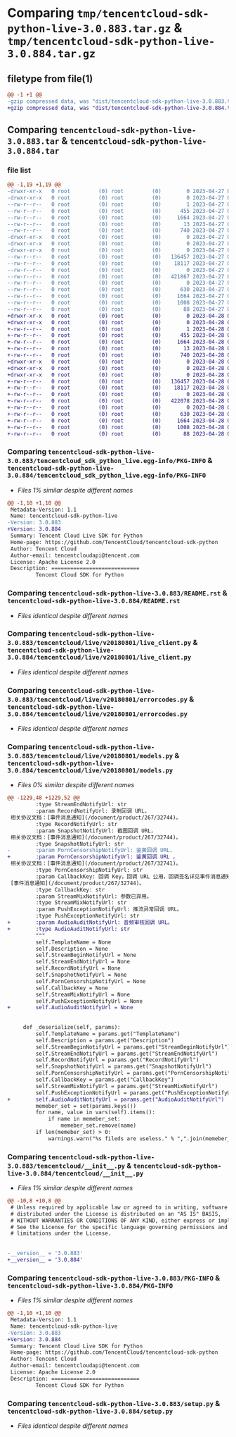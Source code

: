 # Comparing `tmp/tencentcloud-sdk-python-live-3.0.883.tar.gz` & `tmp/tencentcloud-sdk-python-live-3.0.884.tar.gz`

## filetype from file(1)

```diff
@@ -1 +1 @@
-gzip compressed data, was "dist/tencentcloud-sdk-python-live-3.0.883.tar", last modified: Thu Apr 27 00:36:34 2023, max compression
+gzip compressed data, was "dist/tencentcloud-sdk-python-live-3.0.884.tar", last modified: Fri Apr 28 02:26:49 2023, max compression
```

## Comparing `tencentcloud-sdk-python-live-3.0.883.tar` & `tencentcloud-sdk-python-live-3.0.884.tar`

### file list

```diff
@@ -1,19 +1,19 @@
-drwxr-xr-x   0 root         (0) root         (0)        0 2023-04-27 00:36:34.000000 tencentcloud-sdk-python-live-3.0.883/
-drwxr-xr-x   0 root         (0) root         (0)        0 2023-04-27 00:36:34.000000 tencentcloud-sdk-python-live-3.0.883/tencentcloud_sdk_python_live.egg-info/
--rw-r--r--   0 root         (0) root         (0)        1 2023-04-27 00:36:34.000000 tencentcloud-sdk-python-live-3.0.883/tencentcloud_sdk_python_live.egg-info/dependency_links.txt
--rw-r--r--   0 root         (0) root         (0)      455 2023-04-27 00:36:34.000000 tencentcloud-sdk-python-live-3.0.883/tencentcloud_sdk_python_live.egg-info/SOURCES.txt
--rw-r--r--   0 root         (0) root         (0)     1664 2023-04-27 00:36:34.000000 tencentcloud-sdk-python-live-3.0.883/tencentcloud_sdk_python_live.egg-info/PKG-INFO
--rw-r--r--   0 root         (0) root         (0)       13 2023-04-27 00:36:34.000000 tencentcloud-sdk-python-live-3.0.883/tencentcloud_sdk_python_live.egg-info/top_level.txt
--rw-r--r--   0 root         (0) root         (0)      740 2023-04-27 00:36:34.000000 tencentcloud-sdk-python-live-3.0.883/README.rst
-drwxr-xr-x   0 root         (0) root         (0)        0 2023-04-27 00:36:34.000000 tencentcloud-sdk-python-live-3.0.883/tencentcloud/
-drwxr-xr-x   0 root         (0) root         (0)        0 2023-04-27 00:36:34.000000 tencentcloud-sdk-python-live-3.0.883/tencentcloud/live/
-drwxr-xr-x   0 root         (0) root         (0)        0 2023-04-27 00:36:34.000000 tencentcloud-sdk-python-live-3.0.883/tencentcloud/live/v20180801/
--rw-r--r--   0 root         (0) root         (0)   136457 2023-04-27 00:36:34.000000 tencentcloud-sdk-python-live-3.0.883/tencentcloud/live/v20180801/live_client.py
--rw-r--r--   0 root         (0) root         (0)    18117 2023-04-27 00:36:34.000000 tencentcloud-sdk-python-live-3.0.883/tencentcloud/live/v20180801/errorcodes.py
--rw-r--r--   0 root         (0) root         (0)        0 2023-04-27 00:36:34.000000 tencentcloud-sdk-python-live-3.0.883/tencentcloud/live/v20180801/__init__.py
--rw-r--r--   0 root         (0) root         (0)   421867 2023-04-27 00:36:34.000000 tencentcloud-sdk-python-live-3.0.883/tencentcloud/live/v20180801/models.py
--rw-r--r--   0 root         (0) root         (0)        0 2023-04-27 00:36:34.000000 tencentcloud-sdk-python-live-3.0.883/tencentcloud/live/__init__.py
--rw-r--r--   0 root         (0) root         (0)      630 2023-04-27 00:36:34.000000 tencentcloud-sdk-python-live-3.0.883/tencentcloud/__init__.py
--rw-r--r--   0 root         (0) root         (0)     1664 2023-04-27 00:36:34.000000 tencentcloud-sdk-python-live-3.0.883/PKG-INFO
--rw-r--r--   0 root         (0) root         (0)     1008 2023-04-27 00:36:34.000000 tencentcloud-sdk-python-live-3.0.883/setup.py
--rw-r--r--   0 root         (0) root         (0)       88 2023-04-27 00:36:34.000000 tencentcloud-sdk-python-live-3.0.883/setup.cfg
+drwxr-xr-x   0 root         (0) root         (0)        0 2023-04-28 02:26:49.000000 tencentcloud-sdk-python-live-3.0.884/
+drwxr-xr-x   0 root         (0) root         (0)        0 2023-04-28 02:26:49.000000 tencentcloud-sdk-python-live-3.0.884/tencentcloud_sdk_python_live.egg-info/
+-rw-r--r--   0 root         (0) root         (0)        1 2023-04-28 02:26:49.000000 tencentcloud-sdk-python-live-3.0.884/tencentcloud_sdk_python_live.egg-info/dependency_links.txt
+-rw-r--r--   0 root         (0) root         (0)      455 2023-04-28 02:26:49.000000 tencentcloud-sdk-python-live-3.0.884/tencentcloud_sdk_python_live.egg-info/SOURCES.txt
+-rw-r--r--   0 root         (0) root         (0)     1664 2023-04-28 02:26:49.000000 tencentcloud-sdk-python-live-3.0.884/tencentcloud_sdk_python_live.egg-info/PKG-INFO
+-rw-r--r--   0 root         (0) root         (0)       13 2023-04-28 02:26:49.000000 tencentcloud-sdk-python-live-3.0.884/tencentcloud_sdk_python_live.egg-info/top_level.txt
+-rw-r--r--   0 root         (0) root         (0)      740 2023-04-28 02:26:48.000000 tencentcloud-sdk-python-live-3.0.884/README.rst
+drwxr-xr-x   0 root         (0) root         (0)        0 2023-04-28 02:26:49.000000 tencentcloud-sdk-python-live-3.0.884/tencentcloud/
+drwxr-xr-x   0 root         (0) root         (0)        0 2023-04-28 02:26:49.000000 tencentcloud-sdk-python-live-3.0.884/tencentcloud/live/
+drwxr-xr-x   0 root         (0) root         (0)        0 2023-04-28 02:26:49.000000 tencentcloud-sdk-python-live-3.0.884/tencentcloud/live/v20180801/
+-rw-r--r--   0 root         (0) root         (0)   136457 2023-04-28 02:26:48.000000 tencentcloud-sdk-python-live-3.0.884/tencentcloud/live/v20180801/live_client.py
+-rw-r--r--   0 root         (0) root         (0)    18117 2023-04-28 02:26:48.000000 tencentcloud-sdk-python-live-3.0.884/tencentcloud/live/v20180801/errorcodes.py
+-rw-r--r--   0 root         (0) root         (0)        0 2023-04-28 02:26:48.000000 tencentcloud-sdk-python-live-3.0.884/tencentcloud/live/v20180801/__init__.py
+-rw-r--r--   0 root         (0) root         (0)   422078 2023-04-28 02:26:48.000000 tencentcloud-sdk-python-live-3.0.884/tencentcloud/live/v20180801/models.py
+-rw-r--r--   0 root         (0) root         (0)        0 2023-04-28 02:26:48.000000 tencentcloud-sdk-python-live-3.0.884/tencentcloud/live/__init__.py
+-rw-r--r--   0 root         (0) root         (0)      630 2023-04-28 02:26:48.000000 tencentcloud-sdk-python-live-3.0.884/tencentcloud/__init__.py
+-rw-r--r--   0 root         (0) root         (0)     1664 2023-04-28 02:26:49.000000 tencentcloud-sdk-python-live-3.0.884/PKG-INFO
+-rw-r--r--   0 root         (0) root         (0)     1008 2023-04-28 02:26:48.000000 tencentcloud-sdk-python-live-3.0.884/setup.py
+-rw-r--r--   0 root         (0) root         (0)       88 2023-04-28 02:26:49.000000 tencentcloud-sdk-python-live-3.0.884/setup.cfg
```

### Comparing `tencentcloud-sdk-python-live-3.0.883/tencentcloud_sdk_python_live.egg-info/PKG-INFO` & `tencentcloud-sdk-python-live-3.0.884/tencentcloud_sdk_python_live.egg-info/PKG-INFO`

 * *Files 1% similar despite different names*

```diff
@@ -1,10 +1,10 @@
 Metadata-Version: 1.1
 Name: tencentcloud-sdk-python-live
-Version: 3.0.883
+Version: 3.0.884
 Summary: Tencent Cloud Live SDK for Python
 Home-page: https://github.com/TencentCloud/tencentcloud-sdk-python
 Author: Tencent Cloud
 Author-email: tencentcloudapi@tencent.com
 License: Apache License 2.0
 Description: ============================
         Tencent Cloud SDK for Python
```

### Comparing `tencentcloud-sdk-python-live-3.0.883/README.rst` & `tencentcloud-sdk-python-live-3.0.884/README.rst`

 * *Files identical despite different names*

### Comparing `tencentcloud-sdk-python-live-3.0.883/tencentcloud/live/v20180801/live_client.py` & `tencentcloud-sdk-python-live-3.0.884/tencentcloud/live/v20180801/live_client.py`

 * *Files identical despite different names*

### Comparing `tencentcloud-sdk-python-live-3.0.883/tencentcloud/live/v20180801/errorcodes.py` & `tencentcloud-sdk-python-live-3.0.884/tencentcloud/live/v20180801/errorcodes.py`

 * *Files identical despite different names*

### Comparing `tencentcloud-sdk-python-live-3.0.883/tencentcloud/live/v20180801/models.py` & `tencentcloud-sdk-python-live-3.0.884/tencentcloud/live/v20180801/models.py`

 * *Files 0% similar despite different names*

```diff
@@ -1229,48 +1229,52 @@
         :type StreamEndNotifyUrl: str
         :param RecordNotifyUrl: 录制回调 URL，
 相关协议文档：[事件消息通知](/document/product/267/32744)。
         :type RecordNotifyUrl: str
         :param SnapshotNotifyUrl: 截图回调 URL，
 相关协议文档：[事件消息通知](/document/product/267/32744)。
         :type SnapshotNotifyUrl: str
-        :param PornCensorshipNotifyUrl: 鉴黄回调 URL，
+        :param PornCensorshipNotifyUrl: 鉴黄回调 URL ，
 相关协议文档：[事件消息通知](/document/product/267/32741)。
         :type PornCensorshipNotifyUrl: str
         :param CallbackKey: 回调 Key，回调 URL 公用，回调签名详见事件消息通知文档。
 [事件消息通知](/document/product/267/32744)。
         :type CallbackKey: str
         :param StreamMixNotifyUrl: 参数已弃用。
         :type StreamMixNotifyUrl: str
         :param PushExceptionNotifyUrl: 推流异常回调 URL。
         :type PushExceptionNotifyUrl: str
+        :param AudioAuditNotifyUrl: 音频审核回调 URL。
+        :type AudioAuditNotifyUrl: str
         """
         self.TemplateName = None
         self.Description = None
         self.StreamBeginNotifyUrl = None
         self.StreamEndNotifyUrl = None
         self.RecordNotifyUrl = None
         self.SnapshotNotifyUrl = None
         self.PornCensorshipNotifyUrl = None
         self.CallbackKey = None
         self.StreamMixNotifyUrl = None
         self.PushExceptionNotifyUrl = None
+        self.AudioAuditNotifyUrl = None
 
 
     def _deserialize(self, params):
         self.TemplateName = params.get("TemplateName")
         self.Description = params.get("Description")
         self.StreamBeginNotifyUrl = params.get("StreamBeginNotifyUrl")
         self.StreamEndNotifyUrl = params.get("StreamEndNotifyUrl")
         self.RecordNotifyUrl = params.get("RecordNotifyUrl")
         self.SnapshotNotifyUrl = params.get("SnapshotNotifyUrl")
         self.PornCensorshipNotifyUrl = params.get("PornCensorshipNotifyUrl")
         self.CallbackKey = params.get("CallbackKey")
         self.StreamMixNotifyUrl = params.get("StreamMixNotifyUrl")
         self.PushExceptionNotifyUrl = params.get("PushExceptionNotifyUrl")
+        self.AudioAuditNotifyUrl = params.get("AudioAuditNotifyUrl")
         memeber_set = set(params.keys())
         for name, value in vars(self).items():
             if name in memeber_set:
                 memeber_set.remove(name)
         if len(memeber_set) > 0:
             warnings.warn("%s fileds are useless." % ",".join(memeber_set))
```

### Comparing `tencentcloud-sdk-python-live-3.0.883/tencentcloud/__init__.py` & `tencentcloud-sdk-python-live-3.0.884/tencentcloud/__init__.py`

 * *Files 1% similar despite different names*

```diff
@@ -10,8 +10,8 @@
 # Unless required by applicable law or agreed to in writing, software
 # distributed under the License is distributed on an "AS IS" BASIS,
 # WITHOUT WARRANTIES OR CONDITIONS OF ANY KIND, either express or implied.
 # See the License for the specific language governing permissions and
 # limitations under the License.
 
 
-__version__ = '3.0.883'
+__version__ = '3.0.884'
```

### Comparing `tencentcloud-sdk-python-live-3.0.883/PKG-INFO` & `tencentcloud-sdk-python-live-3.0.884/PKG-INFO`

 * *Files 1% similar despite different names*

```diff
@@ -1,10 +1,10 @@
 Metadata-Version: 1.1
 Name: tencentcloud-sdk-python-live
-Version: 3.0.883
+Version: 3.0.884
 Summary: Tencent Cloud Live SDK for Python
 Home-page: https://github.com/TencentCloud/tencentcloud-sdk-python
 Author: Tencent Cloud
 Author-email: tencentcloudapi@tencent.com
 License: Apache License 2.0
 Description: ============================
         Tencent Cloud SDK for Python
```

### Comparing `tencentcloud-sdk-python-live-3.0.883/setup.py` & `tencentcloud-sdk-python-live-3.0.884/setup.py`

 * *Files identical despite different names*

